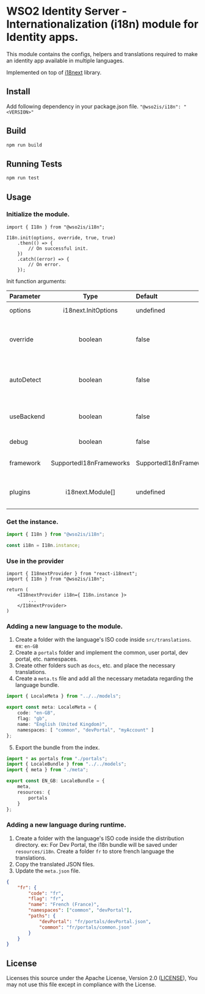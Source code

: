 # WSO2 Identity Server - Internationalization (i18n) module for Identity apps.

This module contains the configs, helpers and translations required to make an identity app available in multiple languages.

Implemented on top of [i18next](https://www.i18next.com/) library.

## Install
Add following dependency in your package.json file.
`"@wso2is/i18n": "<VERSION>"`

## Build
```bash
npm run build
```

## Running Tests
```bash
npm run test
```

## Usage

### Initialize the module.

```tsx
import { I18n } from "@wso2is/i18n";

I18n.init(options, override, true, true)
    .then(() => {
        // On successful init.
    })
    .catch((error) => {
        // On error.
    });

```

Init function arguments: 

| Parameter                 | Type                       | Default                           | Description                                       |   
| :------------------------ |:--------------------------:| :---------------------------------| :-------------------------------------------------|
| options 	                | i18next.InitOptions        | undefined                         | Passed in init options.
| override                  | boolean                    | false                             | Should the passed in options replace the default.
| autoDetect                | boolean                    | false                             | If autodetect plugin should be used or not.
| useBackend                | boolean                    | false                             | If XHR back end plugin should be used or not.
| debug                     | boolean                    | false                             | If debug is enabled.
| framework                 | SupportedI18nFrameworks    | SupportedI18nFrameworks.REACT     | The framework to use.
| plugins                   | i18next.Module[]           | undefined                         | Other i18next plugins to use.

### Get the instance.

```ts
import { I18n } from "@wso2is/i18n";

const i18n = I18n.instance;
```

### Use in the provider

```tsx
import { I18nextProvider } from "react-i18next";
import { I18n } from "@wso2is/i18n";

return (
    <I18nextProvider i18n={ I18n.instance }>
        ...
    </I18nextProvider>
)
```

### Adding a new language to the module.
1. Create a folder with the language's ISO code inside `src/translations`. ex: `en-GB`
2. Create a `portals` folder and implement the common, user portal, dev portal, etc. namespaces.
3. Create other folders such as `docs`, etc. and place the necessary translations.
4. Create a `meta.ts` file and add all the necessary metadata regarding the language bundle.
```ts
import { LocaleMeta } from "../../models";

export const meta: LocaleMeta = {
    code: "en-GB",
    flag: "gb",
    name: "English (United Kingdom)",
    namespaces: [ "common", "devPortal", "myAccount" ]
};
```
5. Export the bundle from the index.
```ts
import * as portals from "./portals";
import { LocaleBundle } from "../../models";
import { meta } from "./meta";

export const EN_GB: LocaleBundle = {
    meta,
    resources: {
        portals
    }
};

```

### Adding a new language during runtime.
1. Create a folder with the language's ISO code inside the distribution directory. ex: For Dev Portal, the i18n bundle will be saved under `resources/i18n`. Create a folder `fr` to store french language the translations.
2. Copy the translated JSON files.
3. Update the `meta.json` file.
```json
{
    "fr": {
        "code": "fr",
        "flag": "fr",
        "name": "French (France)",
        "namespaces": ["common", "devPortal"],
        "paths": {
            "devPortal": "fr/portals/devPortal.json",
            "common": "fr/portals/common.json"
        }
    }
}
``` 

## License

Licenses this source under the Apache License, Version 2.0 ([LICENSE](../../LICENSE)), You may not use this file except in compliance with the License.
